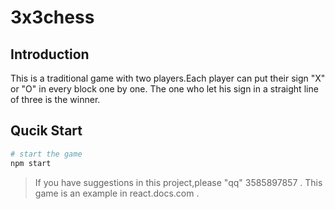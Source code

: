 # 3x3chess

## Introduction
  This is a traditional game with two players.Each player can put their sign "X" or "O" in every block one by one.
  The one who let his sign in a straight line of three is the winner.


## Qucik Start

``` bash
# start the game
npm start


```


> If you have suggestions in this project,please "qq" 3585897857 .
> This game is an example in react.docs.com .
